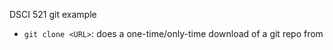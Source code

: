 DSCI 521 git example

- `git clone <URL>`: does a one-time/only-time download of a git repo from <URL>